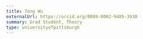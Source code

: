 ```yaml
---
title: Tong Wu
externalUrl: https://orcid.org/0009-0002-9485-3938
summary: Grad Student, Theory
type: universityofpittsburgh
---
```

